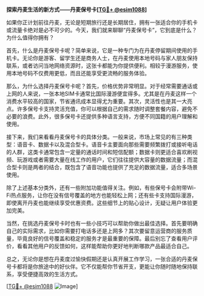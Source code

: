 **探索丹麦生活的新方式——丹麦保号卡[[TG💪+ @esim1088](https://t.me/s/esim1088)]**

如果你正计划前往丹麦，无论是短期旅行还是长期居住，拥有一张适合你的手机卡或流量卡绝对是必不可少的。今天，我们就来聊聊“丹麦保号卡”，它到底是什么？为什么值得你拥有？

首先，什么是丹麦保号卡呢？简单来说，它是一种专门为在丹麦停留期间使用的手机卡。无论你是游客、留学生还是商务人士，在丹麦使用本地号码与家人朋友保持联系，或者访问当地网络资源时，这张卡都能为你提供便利。相较于漫游服务，使用本地号码不仅费用更低，而且还能享受更流畅的服务体验。

那么，为什么选择丹麦保号卡呢？首先，价格优势非常明显。对于经常需要通话或上网的人来说，一张本地SIM卡通常比国际漫游便宜得多。尤其是在丹麦这样一个消费水平较高的国家，节省通讯成本显得尤为重要。其次，灵活性也是其一大亮点。许多保号卡支持灵活充值，你可以根据自己的需求随时调整套餐内容，避免不必要的浪费。此外，很多保号卡还提供多种语言支持，方便不同国籍的用户理解和使用。

接下来，我们来看看丹麦保号卡的具体分类。一般来说，市场上常见的有三种类型：语音卡、数据卡以及混合型卡。语音卡主要面向那些需要频繁拨打或接听电话的人群，这类卡通常包含一定量的通话时间和短信配额；数据卡则更适合喜欢刷视频、玩游戏或者需要大量在线工作的用户，它们往往提供大容量的数据流量；而混合型卡则是两者的结合，既包含了语音功能也提供了充足的数据流量，适合多场景使用。

除了上述基本分类外，还有一些附加功能值得关注。例如，有些保号卡会附带Wi-Fi热点服务，让你在没有信号覆盖的地方也能轻松上网；还有些卡支持国际漫游，即使离开丹麦也能继续享受优惠资费。这些细节上的贴心设计，无疑让用户体验更加完美。

当然，在挑选丹麦保号卡时也有一些小技巧可以帮助你做出最佳选择。首先要明确自己的实际需求，比如你需要打电话多还是上网多？其次要留意运营商的服务质量，毕竟良好的信号覆盖和稳定的服务才是最重要的保障。最后别忘了查看用户评价，看看其他用户的反馈如何，这样能帮助你更好地判断哪款产品最适合自己。

总之，无论你是想在丹麦度过愉快假期还是认真开展工作学习，一张合适的丹麦保号卡都将是你旅途中的好伙伴。它不仅能帮你节省开支，更能让你随时随地保持联系，享受便捷高效的生活方式。

[[TG💪+ @esim1088](https://t.me/s/esim1088) ![Image](https://i.postimg.cc/4NQfJmqS/Snipaste-2025-05-13-00-14-12.png)]